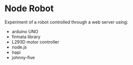 # Node Robot

Experiment of a robot controlled through a web server using:

- arduino UNO
- firmata library
- L293D motor controller
- node.js
- hapi
- johnny-five
